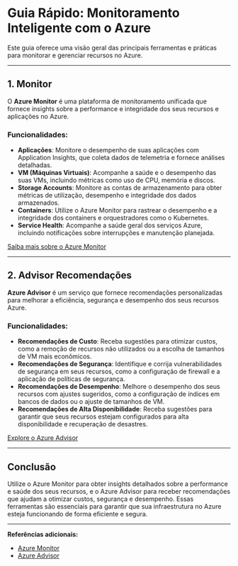 # Guia Rápido: Monitoramento Inteligente com o Azure

Este guia oferece uma visão geral das principais ferramentas e práticas para monitorar e gerenciar recursos no Azure.

---

## 1. Monitor

O **Azure Monitor** é uma plataforma de monitoramento unificada que fornece insights sobre a performance e integridade dos seus recursos e aplicações no Azure.

### Funcionalidades:
- **Aplicações**: Monitore o desempenho de suas aplicações com Application Insights, que coleta dados de telemetria e fornece análises detalhadas.
- **VM (Máquinas Virtuais)**: Acompanhe a saúde e o desempenho das suas VMs, incluindo métricas como uso de CPU, memória e discos.
- **Storage Accounts**: Monitore as contas de armazenamento para obter métricas de utilização, desempenho e integridade dos dados armazenados.
- **Containers**: Utilize o Azure Monitor para rastrear o desempenho e a integridade dos containers e orquestradores como o Kubernetes.
- **Service Health**: Acompanhe a saúde geral dos serviços Azure, incluindo notificações sobre interrupções e manutenção planejada.

[Saiba mais sobre o Azure Monitor](https://learn.microsoft.com/pt-br/azure/azure-monitor/)

---

## 2. Advisor Recomendações

**Azure Advisor** é um serviço que fornece recomendações personalizadas para melhorar a eficiência, segurança e desempenho dos seus recursos Azure.

### Funcionalidades:
- **Recomendações de Custo**: Receba sugestões para otimizar custos, como a remoção de recursos não utilizados ou a escolha de tamanhos de VM mais econômicos.
- **Recomendações de Segurança**: Identifique e corrija vulnerabilidades de segurança em seus recursos, como a configuração de firewall e a aplicação de políticas de segurança.
- **Recomendações de Desempenho**: Melhore o desempenho dos seus recursos com ajustes sugeridos, como a configuração de índices em bancos de dados ou o ajuste de tamanhos de VM.
- **Recomendações de Alta Disponibilidade**: Receba sugestões para garantir que seus recursos estejam configurados para alta disponibilidade e recuperação de desastres.

[Explore o Azure Advisor](https://learn.microsoft.com/pt-br/azure/advisor/)

---

## Conclusão

Utilize o Azure Monitor para obter insights detalhados sobre a performance e saúde dos seus recursos, e o Azure Advisor para receber recomendações que ajudam a otimizar custos, segurança e desempenho. Essas ferramentas são essenciais para garantir que sua infraestrutura no Azure esteja funcionando de forma eficiente e segura.

---

**Referências adicionais:**
- [Azure Monitor](https://learn.microsoft.com/pt-br/azure/azure-monitor/)
- [Azure Advisor](https://learn.microsoft.com/pt-br/azure/advisor/)

